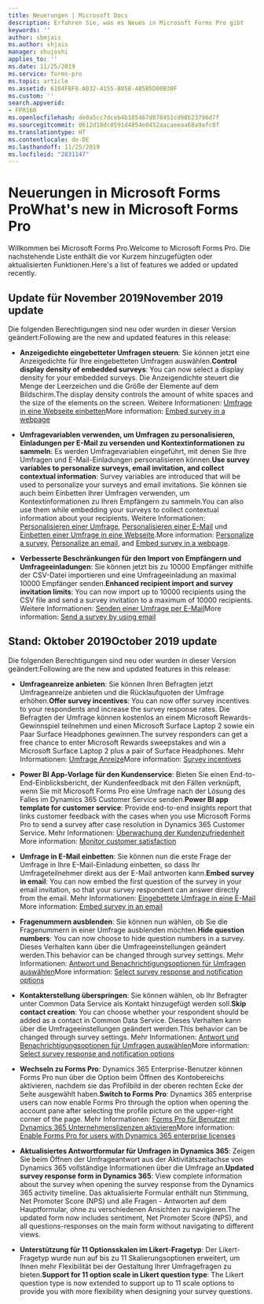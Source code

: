 ```yaml
---
title: Neuerungen | Microsoft Docs
description: Erfahren Sie, was es Neues in Microsoft Forms Pro gibt
keywords: ''
author: sbmjais
ms.author: shjais
manager: shujoshi
applies_to: ''
ms.date: 11/25/2019
ms.service: forms-pro
ms.topic: article
ms.assetid: 6104FBF8-A032-4155-805B-4B5B5D00B30F
ms.custom: ''
search.appverid:
- FPR160
ms.openlocfilehash: de0a5cc7dceb4b185467d078451cd98b23796d7f
ms.sourcegitcommit: 0612d18dc0591d4854e0452aacaeeaa68a9afc8f
ms.translationtype: HT
ms.contentlocale: de-DE
ms.lasthandoff: 11/25/2019
ms.locfileid: "2831147"
---
```

# <a name="whats-new-in-microsoft-forms-pro"></a><span data-ttu-id="ecf09-103">Neuerungen in Microsoft Forms Pro</span><span class="sxs-lookup"><span data-stu-id="ecf09-103">What's new in Microsoft Forms Pro</span></span>

<span data-ttu-id="ecf09-104">Willkommen bei Microsoft Forms Pro.</span><span class="sxs-lookup"><span data-stu-id="ecf09-104">Welcome to Microsoft Forms Pro.</span></span> <span data-ttu-id="ecf09-105">Die nachstehende Liste enthält die vor Kurzem hinzugefügten oder aktualisierten Funktionen.</span><span class="sxs-lookup"><span data-stu-id="ecf09-105">Here's a list of features we added or updated recently.</span></span>

## <a name="november-2019-update"></a><span data-ttu-id="ecf09-106">Update für November 2019</span><span class="sxs-lookup"><span data-stu-id="ecf09-106">November 2019 update</span></span>

<span data-ttu-id="ecf09-107">Die folgenden Berechtigungen sind neu oder wurden in dieser Version geändert:</span><span class="sxs-lookup"><span data-stu-id="ecf09-107">Following are the new and updated features in this release:</span></span>

- <span data-ttu-id="ecf09-108">**Anzeigedichte eingebetteter Umfragen steuern**: Sie können jetzt eine Anzeigedichte für Ihre eingebetteten Umfragen auswählen.</span><span class="sxs-lookup"><span data-stu-id="ecf09-108">**Control display density of embedded surveys**: You can now select a display density for your embedded surveys.</span></span> <span data-ttu-id="ecf09-109">Die Anzeigendichte steuert die Menge der Leerzeichen und die Größe der Elemente auf dem Bildschirm.</span><span class="sxs-lookup"><span data-stu-id="ecf09-109">The display density controls the amount of white spaces and the size of the elements on the screen.</span></span> <span data-ttu-id="ecf09-110">Weitere Informationen: [Umfrage in eine Webseite einbetten](embed-web-page.md)</span><span class="sxs-lookup"><span data-stu-id="ecf09-110">More information: [Embed survey in a webpage](embed-web-page.md)</span></span>
  
- <span data-ttu-id="ecf09-111">**Umfragevariablen verwenden, um Umfragen zu personalisieren, Einladungen per E-Mail zu versenden und Kontextinformationen zu sammeln**: Es werden Umfragevariablen eingeführt, mit denen Sie Ihre Umfragen und E-Mail-Einladungen personalisieren können.</span><span class="sxs-lookup"><span data-stu-id="ecf09-111">**Use survey variables to personalize surveys, email invitation, and collect contextual information**: Survey variables are introduced that will be used to personalize your surveys and email invitations.</span></span> <span data-ttu-id="ecf09-112">Sie können sie auch beim Einbetten Ihrer Umfragen verwenden, um Kontextinformationen zu Ihren Empfängern zu sammeln.</span><span class="sxs-lookup"><span data-stu-id="ecf09-112">You can also use them while embedding your surveys to collect contextual information about your recipients.</span></span> <span data-ttu-id="ecf09-113">Weitere Informationen: [Personalisieren einer Umfrage](personalize-survey.md), [Personalisieren einer E-Mail](send-survey-email.md#personalize-an-email) und [Einbetten einer Umfrage in eine Webseite](embed-web-page.md).</span><span class="sxs-lookup"><span data-stu-id="ecf09-113">More information: [Personalize a survey](personalize-survey.md), [Personalize an email](send-survey-email.md#personalize-an-email), and [Embed survey in a webpage](embed-web-page.md).</span></span>
  
- <span data-ttu-id="ecf09-114">**Verbesserte Beschränkungen für den Import von Empfängern und Umfrageeinladungen**: Sie können jetzt bis zu 10000 Empfänger mithilfe der CSV-Datei importieren und eine Umfrageeinladung an maximal 10000 Empfänger senden.</span><span class="sxs-lookup"><span data-stu-id="ecf09-114">**Enhanced recipient import and survey invitation limits**: You can now import up to 10000 recipients using the CSV file and send a survey invitation to a maximum of 10000 recipients.</span></span> <span data-ttu-id="ecf09-115">Weitere Informationen: [Senden einer Umfrage per E-Mail](send-survey-email.md)</span><span class="sxs-lookup"><span data-stu-id="ecf09-115">More information: [Send a survey by using email](send-survey-email.md)</span></span>


## <a name="october-2019-update"></a><span data-ttu-id="ecf09-116">Stand: Oktober 2019</span><span class="sxs-lookup"><span data-stu-id="ecf09-116">October 2019 update</span></span>

<span data-ttu-id="ecf09-117">Die folgenden Berechtigungen sind neu oder wurden in dieser Version geändert:</span><span class="sxs-lookup"><span data-stu-id="ecf09-117">Following are the new and updated features in this release:</span></span>

- <span data-ttu-id="ecf09-118">**Umfrageanreize anbieten**: Sie können Ihren Befragten jetzt Umfrageanreize anbieten und die Rücklaufquoten der Umfrage erhöhen.</span><span class="sxs-lookup"><span data-stu-id="ecf09-118">**Offer survey incentives**: You can now offer survey incentives to your respondents and increase the survey response rates.</span></span> <span data-ttu-id="ecf09-119">Die Befragten der Umfrage können kostenlos an einem Microsoft Rewards-Gewinnspiel teilnehmen und einen Microsoft Surface Laptop 2 sowie ein Paar Surface Headphones gewinnen.</span><span class="sxs-lookup"><span data-stu-id="ecf09-119">The survey responders can get a free chance to enter Microsoft Rewards sweepstakes and win a Microsoft Surface Laptop 2 plus a pair of Surface Headphones.</span></span> <span data-ttu-id="ecf09-120">Mehr Informationen: [Umfrage Anreize](survey-incentives.md)</span><span class="sxs-lookup"><span data-stu-id="ecf09-120">More information: [Survey incentives](survey-incentives.md)</span></span>

- <span data-ttu-id="ecf09-121">**Power BI App-Vorlage für den Kundenservice**: Bieten Sie einen End-to-End-Einblicksbericht, der Kundenfeedback mit den Fällen verknüpft, wenn Sie mit Microsoft Forms Pro eine Umfrage nach der Lösung des Falles im Dynamics 365 Customer Service senden.</span><span class="sxs-lookup"><span data-stu-id="ecf09-121">**Power BI app template for customer service**: Provide end-to-end insights report that links customer feedback with the cases when you use Microsoft Forms Pro to send a survey after case resolution in Dynamics 365 Customer Service.</span></span> <span data-ttu-id="ecf09-122">Mehr Informationen: [Überwachung der Kundenzufriedenheit ](customer-satisfaction-app.md)</span><span class="sxs-lookup"><span data-stu-id="ecf09-122">More information: [Monitor customer satisfaction](customer-satisfaction-app.md)</span></span>

- <span data-ttu-id="ecf09-123">**Umfrage in E-Mail einbetten**: Sie können nun die erste Frage der Umfrage in Ihre E-Mail-Einladung einbetten, so dass Ihr Umfrageteilnehmer direkt aus der E-Mail antworten kann.</span><span class="sxs-lookup"><span data-stu-id="ecf09-123">**Embed survey in email**: You can now embed the first question of the survey in your email invitation, so that your survey respondent can answer directly from the email.</span></span> <span data-ttu-id="ecf09-124">Mehr Informationen: [Eingebettete Umfrage in eine E-Mail ](send-survey-email.md#embed-survey-in-an-email)</span><span class="sxs-lookup"><span data-stu-id="ecf09-124">More information: [Embed survey in an email](send-survey-email.md#embed-survey-in-an-email)</span></span>

- <span data-ttu-id="ecf09-125">**Fragenummern ausblenden**: Sie können nun wählen, ob Sie die Fragenummern in einer Umfrage ausblenden möchten.</span><span class="sxs-lookup"><span data-stu-id="ecf09-125">**Hide question numbers**: You can now choose to hide question numbers in a survey.</span></span> <span data-ttu-id="ecf09-126">Dieses Verhalten kann über die Umfrageeinstellungen geändert werden.</span><span class="sxs-lookup"><span data-stu-id="ecf09-126">This behavior can be changed through survey settings.</span></span> <span data-ttu-id="ecf09-127">Mehr Informationen: [Antwort und Benachrichtigungsoptionen für Umfragen auswählen](invite-settings.md#select-survey-response-and-notification-options)</span><span class="sxs-lookup"><span data-stu-id="ecf09-127">More information: [Select survey response and notification options](invite-settings.md#select-survey-response-and-notification-options)</span></span>

- <span data-ttu-id="ecf09-128">**Kontakterstellung überspringen**: Sie können wählen, ob Ihr Befragter unter Common Data Service als Kontakt hinzugefügt werden soll.</span><span class="sxs-lookup"><span data-stu-id="ecf09-128">**Skip contact creation**: You can choose whether your respondent should be added as a contact in Common Data Service.</span></span> <span data-ttu-id="ecf09-129">Dieses Verhalten kann über die Umfrageeinstellungen geändert werden.</span><span class="sxs-lookup"><span data-stu-id="ecf09-129">This behavior can be changed through survey settings.</span></span> <span data-ttu-id="ecf09-130">Mehr Informationen: [Antwort und Benachrichtigungsoptionen für Umfragen auswählen](invite-settings.md#select-survey-response-and-notification-options)</span><span class="sxs-lookup"><span data-stu-id="ecf09-130">More information: [Select survey response and notification options](invite-settings.md#select-survey-response-and-notification-options)</span></span>

- <span data-ttu-id="ecf09-131">**Wechseln zu Forms Pro**: Dynamics 365 Enterprise-Benutzer können Forms Pro nun über die Option beim Öffnen des Kontobereichs aktivieren, nachdem sie das Profilbild in der oberen rechten Ecke der Seite ausgewählt haben.</span><span class="sxs-lookup"><span data-stu-id="ecf09-131">**Switch to Forms Pro**: Dynamics 365 enterprise users can now enable Forms Pro through the option when opening the account pane after selecting the profile picture on the upper-right corner of the page.</span></span> <span data-ttu-id="ecf09-132">Mehr Informationen: [Forms Pro für Benutzer mit Dynamics 365 Unternehmenslizenzen aktivieren](purchase.md#enable-forms-pro-for-users-with-dynamics-365-enterprise-licenses)</span><span class="sxs-lookup"><span data-stu-id="ecf09-132">More information: [Enable Forms Pro for users with Dynamics 365 enterprise licenses](purchase.md#enable-forms-pro-for-users-with-dynamics-365-enterprise-licenses)</span></span>
 
- <span data-ttu-id="ecf09-133">**Aktualisiertes Antwortformular für Umfragen in Dynamics 365**: Zeigen Sie beim Öffnen der Umfrageantwort aus der Aktivitätszeitachse von Dynamics 365 vollständige Informationen über die Umfrage an.</span><span class="sxs-lookup"><span data-stu-id="ecf09-133">**Updated survey response form in Dynamics 365**: View complete information about the survey when opening the survey response from the Dynamics 365 activity timeline.</span></span> <span data-ttu-id="ecf09-134">Das aktualisierte Formular enthält nun Stimmung, Net Promoter Score (NPS) und alle Fragen - Antworten auf dem Hauptformular, ohne zu verschiedenen Ansichten zu navigieren.</span><span class="sxs-lookup"><span data-stu-id="ecf09-134">The updated form now includes sentiment, Net Promoter Score (NPS), and all questions-responses on the main form without navigating to different views.</span></span>
 
- <span data-ttu-id="ecf09-135">**Unterstützung für 11 Optionsskalen im Likert-Fragetyp**: Der Likert-Fragetyp wurde nun auf bis zu 11 Skalierungsoptionen erweitert, um Ihnen mehr Flexibilität bei der Gestaltung Ihrer Umfragefragen zu bieten.</span><span class="sxs-lookup"><span data-stu-id="ecf09-135">**Support for 11 option scale in Likert question type**: The Likert question type is now extended to support up to 11 scale options to provide you with more flexibility when designing your survey questions.</span></span>
